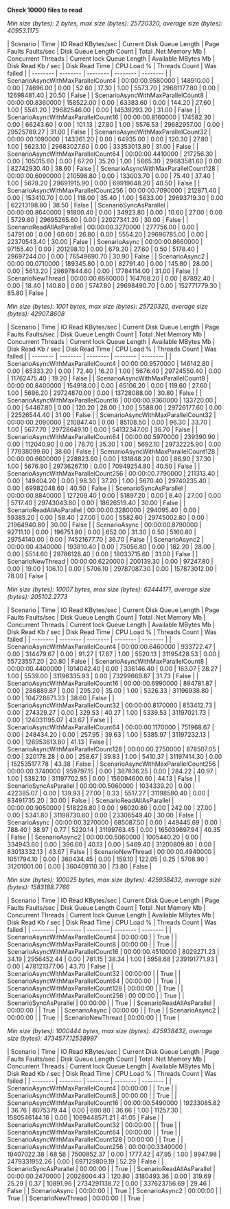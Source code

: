 **Check 10000 files to read**

*Min size (bytes): 2 bytes, max size (bytes): 25720320, average size (bytes): 40953.1175*

| Scenario | Time | IO Read KBytes/sec | Current Disk Queue Length | Page Faults Faults/sec | Disk Queue Length Count | Total .Net Memory Mb | Concurrent Threads  | Current lock Queue Length | Available MBytes Mb | Disk Read Kb / sec | Disk Read Time  | CPU Load % | Threads Count | Was failed |
| -------- | -------- | -------- | -------- | -------- |
| ScenarioAsyncWithMaxParallelCount4 | 00:00:00.9580000 | 148910.00 | 0.00 | 74696.00 | 0.00 | 52.60 | 17.30 | 1.00 | 5573.70 | 29681177.80 | 0.00 | 12698481.40 | 20.50 | False |
| ScenarioAsyncWithMaxParallelCount8 | 00:00:00.8360000 | 158522.00 | 0.00 | 63383.60 | 0.00 | 144.20 | 27.60 | 1.00 | 5541.20 | 29682546.00 | 0.00 | 14539293.20 | 31.00 | False |
| ScenarioAsyncWithMaxParallelCount16 | 00:00:00.8160000 | 174582.30 | 0.00 | 66243.60 | 0.00 | 101.13 | 27.80 | 1.00 | 5576.53 | 29682957.00 | 0.00 | 29525789.27 | 31.00 | False |
| ScenarioAsyncWithMaxParallelCount32 | 00:00:00.1090000 | 143361.20 | 0.00 | 64935.00 | 0.00 | 120.30 | 27.80 | 1.00 | 5623.10 | 29683027.60 | 0.00 | 33353013.80 | 31.00 | False |
| ScenarioAsyncWithMaxParallelCount64 | 00:00:00.4410000 | 217256.30 | 0.00 | 105015.60 | 0.00 | 67.20 | 35.20 | 1.00 | 5665.30 | 29683581.60 | 0.00 | 82742930.40 | 38.60 | False |
| ScenarioAsyncWithMaxParallelCount128 | 00:00:00.6090000 | 210598.80 | 0.00 | 133003.70 | 0.00 | 75.40 | 37.40 | 1.00 | 5678.20 | 29691915.90 | 0.00 | 69919648.20 | 40.50 | False |
| ScenarioAsyncWithMaxParallelCount256 | 00:00:00.7090000 | 212871.40 | 0.00 | 153410.70 | 0.00 | 118.00 | 35.40 | 1.00 | 5633.00 | 29693719.30 | 0.00 | 62213198.80 | 38.50 | False |
| ScenarioSyncAsParallel | 00:00:00.8640000 | 91800.40 | 0.00 | 34923.80 | 0.00 | 10.60 | 27.00 | 0.00 | 5729.80 | 29695265.60 | 0.00 | 22027341.20 | 30.00 | False |
| ScenarioReadAllAsParallel | 00:00:00.3270000 | 277756.00 | 0.00 | 54791.00 | 0.00 | 60.60 | 26.80 | 0.00 | 5554.20 | 29696785.00 | 0.00 | 22370543.40 | 30.00 | False |
| ScenarioAsync | 00:00:00.8660000 | 97155.40 | 0.00 | 201298.10 | 0.00 | 679.20 | 27.60 | 0.50 | 5178.40 | 29697244.00 | 0.00 | 76549690.70 | 30.90 | False |
| ScenarioAsync2 | 00:00:00.0710000 | 189345.80 | 0.00 | 82791.40 | 0.00 | 145.80 | 28.00 | 0.00 | 5613.20 | 29697844.60 | 0.00 | 17784114.00 | 31.00 | False |
| ScenarioNewThread | 00:00:00.6560000 | 164768.20 | 0.00 | 87892.40 | 0.00 | 18.40 | 140.80 | 0.00 | 5747.80 | 29698490.70 | 0.00 | 152771779.30 | 85.80 | False |

*Min size (bytes): 1001 bytes, max size (bytes): 25720320, average size (bytes): 42907.8608*

| Scenario | Time | IO Read KBytes/sec | Current Disk Queue Length | Page Faults Faults/sec | Disk Queue Length Count | Total .Net Memory Mb | Concurrent Threads  | Current lock Queue Length | Available MBytes Mb | Disk Read Kb / sec | Disk Read Time  | CPU Load % | Threads Count | Was failed |
| -------- | -------- | -------- | -------- | -------- |
| ScenarioAsyncWithMaxParallelCount4 | 00:00:00.9570000 | 146142.80 | 0.00 | 65333.20 | 0.00 | 72.40 | 16.20 | 1.00 | 5676.40 | 29724550.40 | 0.00 | 11762475.40 | 19.20 | False |
| ScenarioAsyncWithMaxParallelCount8 | 00:00:00.8400000 | 154918.00 | 0.00 | 65106.20 | 0.00 | 119.60 | 27.60 | 1.00 | 5696.20 | 29724870.00 | 0.00 | 13728088.00 | 30.80 | False |
| ScenarioAsyncWithMaxParallelCount16 | 00:00:00.9360000 | 133720.00 | 0.00 | 54467.80 | 0.00 | 120.20 | 28.00 | 1.00 | 5588.00 | 29726177.60 | 0.00 | 22526544.40 | 31.00 | False |
| ScenarioAsyncWithMaxParallelCount32 | 00:00:00.2090000 | 210847.40 | 0.00 | 85108.50 | 0.00 | 96.30 | 33.70 | 1.00 | 5677.70 | 29728649.10 | 0.00 | 54132347.00 | 36.70 | False |
| ScenarioAsyncWithMaxParallelCount64 | 00:00:00.5970000 | 239390.90 | 0.00 | 112040.90 | 0.00 | 78.70 | 35.30 | 1.00 | 5692.10 | 29732225.90 | 0.00 | 77938099.60 | 38.60 | False |
| ScenarioAsyncWithMaxParallelCount128 | 00:00:00.6600000 | 228823.60 | 0.00 | 131848.20 | 0.00 | 86.90 | 37.30 | 1.00 | 5676.90 | 29736267.10 | 0.00 | 70949254.80 | 40.50 | False |
| ScenarioAsyncWithMaxParallelCount256 | 00:00:00.7790000 | 211313.40 | 0.00 | 149404.20 | 0.00 | 98.30 | 37.20 | 1.00 | 5670.40 | 29740235.40 | 0.00 | 69982048.60 | 40.50 | False |
| ScenarioSyncAsParallel | 00:00:00.8840000 | 127209.40 | 0.00 | 51897.20 | 0.00 | 8.40 | 27.00 | 0.00 | 5717.40 | 29743043.80 | 0.00 | 18626519.40 | 30.00 | False |
| ScenarioReadAllAsParallel | 00:00:00.3280000 | 294095.40 | 0.00 | 59385.20 | 0.00 | 58.40 | 27.00 | 0.00 | 5582.60 | 29745002.80 | 0.00 | 21964940.80 | 30.00 | False |
| ScenarioAsync | 00:00:00.8790000 | 92711.10 | 0.00 | 196751.80 | 0.00 | 652.00 | 31.30 | 0.50 | 5160.80 | 29754140.00 | 0.00 | 74521677.70 | 36.70 | False |
| ScenarioAsync2 | 00:00:00.4340000 | 193810.40 | 0.00 | 75056.80 | 0.00 | 182.20 | 28.00 | 0.00 | 5514.60 | 29786128.40 | 0.00 | 18033715.60 | 31.00 | False |
| ScenarioNewThread | 00:00:00.6220000 | 200139.30 | 0.00 | 97247.80 | 0.00 | 19.00 | 106.10 | 0.00 | 5706.10 | 29787087.30 | 0.00 | 157873012.00 | 78.00 | False |

*Min size (bytes): 10007 bytes, max size (bytes): 62444171, average size (bytes): 205102.2773*

| Scenario | Time | IO Read KBytes/sec | Current Disk Queue Length | Page Faults Faults/sec | Disk Queue Length Count | Total .Net Memory Mb | Concurrent Threads  | Current lock Queue Length | Available MBytes Mb | Disk Read Kb / sec | Disk Read Time  | CPU Load % | Threads Count | Was failed |
| -------- | -------- | -------- | -------- | -------- |
| ScenarioAsyncWithMaxParallelCount4 | 00:00:00.6460000 | 933722.47 | 0.00 | 314479.67 | 0.00 | 91.27 | 17.67 | 1.00 | 5520.13 | 31195428.53 | 0.00 | 55723557.20 | 20.80 | False |
| ScenarioAsyncWithMaxParallelCount8 | 00:00:00.4400000 | 1014042.40 | 0.00 | 336146.40 | 0.00 | 163.07 | 28.27 | 1.00 | 5539.00 | 31196335.93 | 0.00 | 73299669.87 | 31.73 | False |
| ScenarioAsyncWithMaxParallelCount16 | 00:00:00.6990000 | 894781.87 | 0.00 | 286889.87 | 0.00 | 295.20 | 35.00 | 1.00 | 5326.33 | 31196938.80 | 0.00 | 104728671.33 | 38.60 | False |
| ScenarioAsyncWithMaxParallelCount32 | 00:00:00.8170000 | 853412.73 | 0.00 | 274329.27 | 0.00 | 329.53 | 40.27 | 1.00 | 5339.53 | 31197021.73 | 0.00 | 124031195.07 | 43.67 | False |
| ScenarioAsyncWithMaxParallelCount64 | 00:00:00.1170000 | 751968.67 | 0.00 | 248434.20 | 0.00 | 257.95 | 39.63 | 1.00 | 5385.97 | 31197232.13 | 0.00 | 126953613.80 | 41.13 | False |
| ScenarioAsyncWithMaxParallelCount128 | 00:00:00.2750000 | 878507.05 | 0.00 | 320178.28 | 0.00 | 258.67 | 39.83 | 1.00 | 5410.37 | 31197414.30 | 0.00 | 152535177.78 | 43.38 | False |
| ScenarioAsyncWithMaxParallelCount256 | 00:00:00.3740000 | 959797.15 | 0.00 | 387836.25 | 0.00 | 284.22 | 40.97 | 1.00 | 5382.10 | 31197702.95 | 0.00 | 156094600.60 | 44.13 | False |
| ScenarioSyncAsParallel | 00:00:00.5060000 | 1034339.20 | 0.00 | 422385.07 | 0.00 | 139.93 | 27.00 | 0.33 | 5517.27 | 31198580.40 | 0.00 | 83491735.20 | 30.00 | False |
| ScenarioReadAllAsParallel | 00:00:00.9050000 | 518228.80 | 0.00 | 98020.80 | 0.00 | 242.00 | 27.00 | 0.00 | 5341.80 | 31198730.60 | 0.00 | 23306549.40 | 30.00 | False |
| ScenarioAsync | 00:00:00.3270000 | 685087.50 | 0.00 | 449445.69 | 0.00 | 788.40 | 38.97 | 0.77 | 5220.14 | 31199763.45 | 0.00 | 165039697.94 | 40.35 | False |
| ScenarioAsync2 | 00:00:00.5060000 | 1005440.20 | 0.00 | 334943.60 | 0.00 | 396.60 | 40.13 | 0.00 | 5469.40 | 31200809.80 | 0.00 | 83013332.13 | 43.67 | False |
| ScenarioNewThread | 00:00:00.4940000 | 1051794.10 | 0.00 | 360434.45 | 0.00 | 159.10 | 122.05 | 0.25 | 5708.90 | 31201001.00 | 0.00 | 360409110.30 | 73.80 | False |

*Min size (bytes): 100025 bytes, max size (bytes): 425938432, average size (bytes): 1583188.7766*

| Scenario | Time | IO Read KBytes/sec | Current Disk Queue Length | Page Faults Faults/sec | Disk Queue Length Count | Total .Net Memory Mb | Concurrent Threads  | Current lock Queue Length | Available MBytes Mb | Disk Read Kb / sec | Disk Read Time  | CPU Load % | Threads Count | Was failed |
| -------- | -------- | -------- | -------- | -------- |
| ScenarioAsyncWithMaxParallelCount4 | 00:00:00 |  | True |
| ScenarioAsyncWithMaxParallelCount8 | 00:00:00 |  | True |
| ScenarioAsyncWithMaxParallelCount16 | 00:00:00.4510000 | 8029271.23 | 34.19 | 2956452.44 | 0.00 | 781.15 | 38.34 | 1.00 | 5958.68 | 239191771.93 | 0.00 | 478121377.06 | 43.70 | False |
| ScenarioAsyncWithMaxParallelCount32 | 00:00:00 |  | True |
| ScenarioAsyncWithMaxParallelCount64 | 00:00:00 |  | True |
| ScenarioAsyncWithMaxParallelCount128 | 00:00:00 |  | True |
| ScenarioAsyncWithMaxParallelCount256 | 00:00:00 |  | True |
| ScenarioSyncAsParallel | 00:00:00 |  | True |
| ScenarioReadAllAsParallel | 00:00:00 |  | True |
| ScenarioAsync | 00:00:00 |  | True |
| ScenarioAsync2 | 00:00:00 |  | True |
| ScenarioNewThread | 00:00:00 |  | True |

*Min size (bytes): 1000444 bytes, max size (bytes): 425938432, average size (bytes): 4734577.12538997*

| Scenario | Time | IO Read KBytes/sec | Current Disk Queue Length | Page Faults Faults/sec | Disk Queue Length Count | Total .Net Memory Mb | Concurrent Threads  | Current lock Queue Length | Available MBytes Mb | Disk Read Kb / sec | Disk Read Time  | CPU Load % | Threads Count | Was failed |
| -------- | -------- | -------- | -------- | -------- |
| ScenarioAsyncWithMaxParallelCount4 | 00:00:00 |  | True |
| ScenarioAsyncWithMaxParallelCount8 | 00:00:00 |  | True |
| ScenarioAsyncWithMaxParallelCount16 | 00:00:00.5490000 | 19233085.82 | 36.76 | 8075379.44 | 0.00 | 690.80 | 36.66 | 1.00 | 11257.30 | 1580546144.16 | 0.00 | 1069448571.21 | 41.05 | False |
| ScenarioAsyncWithMaxParallelCount32 | 00:00:00 |  | True |
| ScenarioAsyncWithMaxParallelCount64 | 00:00:00 |  | True |
| ScenarioAsyncWithMaxParallelCount128 | 00:00:00 |  | True |
| ScenarioAsyncWithMaxParallelCount256 | 00:00:00.3340000 | 19407022.38 | 68.56 | 7500852.37 | 0.00 | 1777.42 | 47.95 | 1.00 | 9947.98 | 2479331952.26 | 0.00 | 697129809.19 | 52.29 | False |
| ScenarioSyncAsParallel | 00:00:00 |  | True |
| ScenarioReadAllAsParallel | 00:00:00.2470000 | 20028004.43 | 120.80 | 3180493.36 | 0.00 | 319.69 | 25.29 | 0.37 | 10891.96 | 2734291138.72 | 0.00 | 337623756.69 | 29.46 | False |
| ScenarioAsync | 00:00:00 |  | True |
| ScenarioAsync2 | 00:00:00 |  | True |
| ScenarioNewThread | 00:00:00 |  | True |

